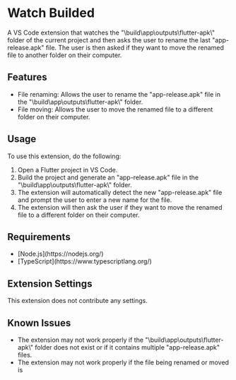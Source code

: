 <h1>Watch Builded</h1>

<p>A VS Code extension that watches the "\build\app\outputs\flutter-apk\" folder of the current project and then asks the user to rename the last "app-release.apk" file. The user is then asked if they want to move the renamed file to another folder on their computer.</p>

<h2>Features</h2>

<ul>
  <li>File renaming: Allows the user to rename the "app-release.apk" file in the "\build\app\outputs\flutter-apk\" folder.</li>
  <li>File moving: Allows the user to move the renamed file to a different folder on their computer.</li>
</ul>

<h2>Usage</h2>

<p>To use this extension, do the following:</p>

<ol>
  <li>Open a Flutter project in VS Code.</li>
  <li>Build the project and generate an "app-release.apk" file in the "\build\app\outputs\flutter-apk\" folder.</li>
  <li>The extension will automatically detect the new "app-release.apk" file and prompt the user to enter a new name for the file.</li>
  <li>The extension will then ask the user if they want to move the renamed file to a different folder on their computer.</li>
</ol>

<h2>Requirements</h2>

<ul>
  <li>[Node.js](https://nodejs.org/)</li>
  <li>[TypeScript](https://www.typescriptlang.org/)</li>
</ul>

<h2>Extension Settings</h2>

<p>This extension does not contribute any settings.</p>

<h2>Known Issues</h2>

<ul>
  <li>The extension may not work properly if the "\build\app\outputs\flutter-apk\" folder does not exist or if it contains multiple "app-release.apk" files.</li>
  <li>The extension may not work properly if the file being renamed or moved is</li>
</ul>
